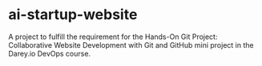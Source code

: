 # ai-startup-website
A project to fulfill the requirement for the Hands-On Git Project: Collaborative Website Development with Git and GitHub mini project in the Darey.io DevOps course.
